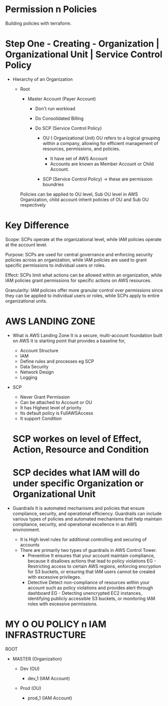 # Permission n Policies
Building policies with terraform.

# Step One - Creating -  Organization | Organizational Unit | Service Control Policy
- Hierarchy of an Organization

  - Root
    - Master Account (Payer Account)
      - Don't run workload
      - Do Consolidated Billing
      - Do SCP (Service Control Policy)

        - OU ( Organizational Unit)
        OU refers to a logical grouping within a company,
        allowing for efficient management of resources, permissions, and policies.
          - It have set of AWS Account
          - Accounts are known as Member Account or Child Account.

        - SCP (Service Control Policy)
          -> these are permission boundries
    
    Policies can be applied to OU level, Sub OU level in AWS Organization,
    child account inherit policies of OU and Sub OU respectively

# Key Difference 
Scope: SCPs operate at the organizational level, while IAM policies operate at the account level.

Purpose: SCPs are used for central governance and enforcing security policies across an organization,
while IAM policies are used to grant specific permissions to individual users or roles.

Effect: SCPs limit what actions can be allowed within an organization,
while IAM policies grant permissions for specific actions on AWS resources.

Granularity: IAM policies offer more granular control over permissions since they can be applied to individual users or roles, while SCPs apply to entire organizational units.

# AWS LANDING ZONE
- What is AWS Landing Zone
  It is a secure, multi-account foundation built on AWS
  It is starting point that provides a baseline for,
  - Account Structure
  - IAM
  - Define rules and processes eg SCP
  - Data Security
  - Network Design
  - Logging

- SCP
  - Never Grant Permission
  - Can be attached to Account or OU
  - It has Highest level of priority
  - Its default policy is FullAWSAccess
  - It support Condition

  # SCP workes on level of Effect, Action, Resource and Condition

  # SCP decides what IAM will do under specific Organization or Organizational Unit



- Guardrails
It is automated mechanisms and policies that ensure compliance, security, and operational efficiency.
Guardrails can include various types of policies and automated mechanisms that help maintain compliance, security,
and operational excellence in an AWS environment.
  - It is High level rules for additional controlling and securing of accounts
  - There are primarily two types of guardrails in AWS Control Tower.
    - Preventive
      It ensures that your account maintain compliance, because it disallows actions that lead to policy violations
      EG - Restricting access to certain AWS regions, enforcing encryption for S3 buckets, or ensuring that IAM users cannot be created with excessive privileges.
    - Detective
      Detect non-compliance of resources within your account such as policy violations and provides alert through dashboard
      EG - Detecting unencrypted EC2 instances, identifying publicly accessible S3 buckets, or monitoring IAM roles with excessive permissions.


# MY O OU POLICY n IAM INFRASTRUCTURE
ROOT
  - MASTER (Organization)

      - Dev (OU)
          - dev_1 (IAM Account)
          
      - Prod (OU)
          - prod_1 (IAM Account)